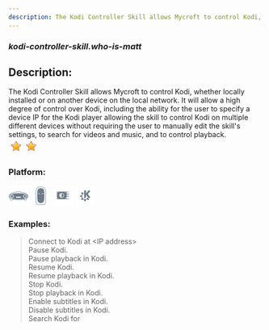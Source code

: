 ```yaml
---
description: The Kodi Controller Skill allows Mycroft to control Kodi, whether locally installed
---
```


### _kodi-controller-skill.who-is-matt_  
## Description:  
The Kodi Controller Skill allows Mycroft to control Kodi, whether locally installed
or on another device on the local network.  It will allow a high degree of control
over Kodi, including the ability for the user to specify a device IP for the Kodi
player allowing the skill to control Kodi on multiple different devices without
requiring the user to manually edit the skill's settings, to search for videos and
music, and to control playback.  
![](../.gitbook/assets/star.png)![](../.gitbook/assets/star.png)  
  
### Platform:  
 ![Mark I](../.gitbook/assets/mark-1-icon.png)  ![Mark II](../.gitbook/assets/mark-2-icon.png)  ![Picroft](../.gitbook/assets/picroft-icon.png)  ![plasmoid](../.gitbook/assets/kde.png)   
### Examples:  
> Connect to Kodi at &lt;IP address&gt;  
> Pause Kodi.  
> Pause playback in Kodi.  
> Resume Kodi.  
> Resume playback in Kodi.  
> Stop Kodi.  
> Stop playback in Kodi.  
> Enable subtitles in Kodi.  
> Disable subtitles in Kodi.  
> Search Kodi for <title>  
  
## Installation:  
{% hint style="warning" %}
This skill is not aproved by Mycroft skill tester.
{% endhint %}
    
{% tabs %}
{% tab title="Install by mycroft-msm" %}
``` mycroft-msm install https://github.com/who-is-matt/kodi-controller-skill```
{% endtab %}
  {% endtabs %}
    
## Summary:  
**Github:** [https://github.com/who-is-matt/kodi-controller-skill](https://github.com/who-is-matt/kodi-controller-skill)  
**Owner:** [@who-is-matt](https://github.com/who-is-matt)  
**Created:** 2018 Mar 14 00:31:24 UTC  **Last updated:** 2018 Aug 25 15:51:47 UTC  
**License:** GNU General Public License v3.0  
**Market status:** [Not in Market](https://market.mycroft.ai/skill/)  
**Categories:** [ uncategorized ]   

